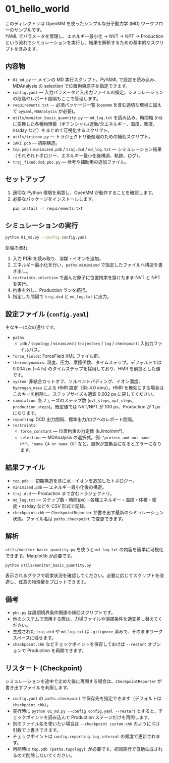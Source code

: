 # 01_hello_world

このディレクトリは OpenMM を使ったシンプルな分子動力学 (MD) ワークフローのサンプルです。  
YAML でパラメータを管理し、エネルギー最小化 → NVT → NPT → Production という流れでシミュレーションを実行し、結果を解析するための基本的なスクリプトを含みます。

## 内容物
- `01_md.py` — メインの MD 実行スクリプト。PyYAML で設定を読み込み、MDAnalysis の selection で位置拘束原子を指定できます。
- `config.yaml` — 入力パラメータと入出力ファイルの指定。シミュレーションの段階やレポート間隔もここで管理します。
- `requirements.txt` — 必須パッケージ一覧 (`openmm` を含む適切な環境に加えて `pyyaml`, `MDAnalysis` が必要)。
- `utils/monitor_basic_quantity.py` — `md_log.txt` を読み込み、時間軸 (ns) に変換した各種物理量（ポテンシャル/運動/全エネルギー、温度、密度、ns/day など）をまとめて可視化するスクリプト。
- `utils/trjconv.py` — トラジェクトリ後処理のための補助スクリプト。
- `1AKI.pdb` — 初期構造。
- `top.pdb` / `minimized.pdb` / `traj.dcd` / `md_log.txt` — シミュレーション結果（それぞれトポロジー、エネルギー最小化後構造、軌跡、ログ）。
- `traj_fixed.dcd`, `pbc.py` — 参考や補助用の追加ファイル。

## セットアップ
1. 適切な Python 環境を用意し、OpenMM が動作することを確認します。
2. 必要なパッケージをインストールします。
   ```bash
   pip install -r requirements.txt
   ```

## シミュレーションの実行
```bash
python 01_md.py --config config.yaml
```

処理の流れ:
1. 入力 PDB を読み取り、溶媒・イオンを追加。
2. エネルギー最小化を行い、`paths.minimized` で指定したファイルへ構造を書き出し。
3. `restraints.selection` で選んだ原子に位置拘束を掛けたまま NVT と NPT を実行。
4. 拘束を外し、Production ランを続行。
5. 指定した間隔で `traj.dcd` と `md_log.txt` に出力。

## 設定ファイル (`config.yaml`)
主なキーは次の通りです。

- `paths`  
  - `pdb` / `topology` / `minimized` / `trajectory` / `log` / `checkpoint`: 入出力ファイルパス。
- `force_fields`: ForceField XML ファイル群。
- `thermodynamics`: 温度、圧力、摩擦係数、タイムステップ。デフォルトでは 0.004 ps (=4 fs) のタイムステップを採用しており、HMR を前提とした値です。
- `system`: 非結合カットオフ、ソルベントパディング、イオン濃度、`hydrogen_mass` による HMR 設定（例: 4.0 amu）。HMR を無効にする場合はこのキーを削除し、ステップサイズも適宜 0.002 ps に戻してください。
- `simulation`: 各フェーズのステップ数 (`nvt_steps`, `npt_steps`, `production_steps`)。既定値では NVT/NPT が 100 ps、Production が 1 µs になります。
- `reporting`: DCD 出力間隔、標準出力/ログへのレポート間隔。
- `restraints`: 
  - `force_constant` — 位置拘束の力定数 (kJ/mol/nm²)。
  - `selection` — MDAnalysis の選択式。例: `"protein and not name H*"`、`"name CA or name CB"` など。選択が空集合になるとエラーになります。

## 結果ファイル
- `top.pdb` — 初期構造を基に水・イオンを追加したトポロジー。
- `minimized.pdb` — エネルギー最小化後の構造。
- `traj.dcd` — Production まで含むトラジェクトリ。
- `md_log.txt` — ステップ数・時間(ps)・各種エネルギー・温度・体積・密度・ns/day などを CSV 形式で記録。
- `checkpoint.chk` — `CheckpointReporter` が書き出す最新のシミュレーション状態。ファイル名は `paths.checkpoint` で変更できます。

## 解析
`utils/monitor_basic_quantity.py` を使うと `md_log.txt` の内容を簡単に可視化できます。Matplotlib が必要です。
```bash
python utils/monitor_basic_quantity.py
```
表示されるグラフで収束状況を確認してください。必要に応じてスクリプトを改造し、任意の物理量をプロットできます。

## 備考
- `pbc.py` は周期境界条件関連の補助スクリプトです。
- 他のシステムで流用する際は、力場ファイルや溶媒条件を適宜差し替えてください。
- 生成された `traj.dcd` や `md_log.txt` は `.gitignore` 済みで、そのままワークスペースに残せます。
- `checkpoint.chk` などチェックポイントを保存しておけば `--restart` オプションで Production を再開できます。

## リスタート (Checkpoint)

シミュレーションを途中で止めた後に再開する場合は、`CheckpointReporter` が書き出すファイルを利用します。

- `config.yaml` の `paths.checkpoint` で保存先を指定できます（デフォルトは `checkpoint.chk`）。
- 実行時に `python 01_md.py --config config.yaml --restart` とすると、チェックポイントを読み込んで Production ステージだけを再開します。
- 別のファイル名を使いたい場合は `--checkpoint custom.chk` のように CLI 引数で上書きできます。
- チェックポイントは `config.reporting.log_interval` の頻度で更新されます。
- 再開時は `top.pdb`（`paths.topology`）が必要です。初回実行で自動生成されるので削除しないでください。
